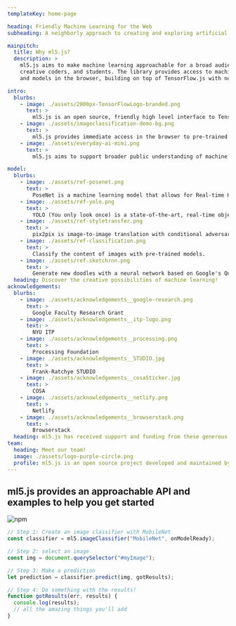 ```yaml
---
templateKey: home-page

heading: Friendly Machine Learning for the Web
subheading: A neighborly approach to creating and exploring artificial intelligence in the browser.

mainpitch:
  title: Why ml5.js?
  description: >
    ml5.js aims to make machine learning approachable for a broad audience of artists,
    creative coders, and students. The library provides access to machine learning algorithms
    and models in the browser, building on top of TensorFlow.js with no other external dependencies.

intro:
  blurbs:
    - image: ./assets/2000px-TensorFlowLogo-branded.png
      text: >
        ml5.js is an open source, friendly high level interface to TensorFlow.js, a library for handling GPU-accelerated mathematical operations and memory management for machine learning algorithms.
    - image: ./assets/imageclassification-demo-bg.png
      text: >
        ml5.js provides immediate access in the browser to pre-trained models for detecting human poses, generating text, styling an image with another, composing music, pitch detection, and common English language word relationships, and much more.
    - image: ./assets/everyday-ai-mimi.png
      text: >
        ml5.js aims to support broader public understanding of machine learning and foster deeper engagement with ethical computing, responsible data collection, and accessibility and diversity of people and perspectives in technology and the arts.

model:
  blurbs:
    - image: ./assets/ref-posenet.png
      text: >
        PoseNet is a machine learning model that allows for Real-time Human Pose Estimation.
    - image: ./assets/ref-yolo.png
      text: >
        YOLO (You only look once) is a state-of-the-art, real-time object detection and classification system.
    - image: ./assets/ref-styletransfer.png
      text: >
        pix2pix is image-to-image translation with conditional adversarial networks.
    - image: ./assets/ref-classification.png
      text: >
        Classify the content of images with pre-trained models.
    - image: ./assets/ref-sketchrnn.png
      text: >
        Generate new doodles with a neural network based on Google's Quick Draw.
  heading: Discover the creative possibilities of machine learning!
acknowledgements:
  blurbs:
    - image: ./assets/acknowledgements__google-research.png
      text: >
        Google Faculty Research Grant
    - image: ./assets/acknowledgements__itp-logo.png
      text: >
        NYU ITP
    - image: ./assets/acknowledgements__processing.png
      text: >
        Processing Foundation
    - image: ./assets/acknowledgements__STUDIO.jpg
      text: >
        Frank-Ratchye STUDIO
    - image: ./assets/acknowledgements__cosaSticker.jpg
      text: >
        COSA
    - image: ./assets/acknowledgements__netlify.png
      text: >
        Netlify
    - image: ./assets/acknowledgements__browserstack.png
      text: >
        Browserstack
  heading: ml5.js has received support and funding from these generous folks
team:
  heading: Meet our team!
  image: ./assets/logo-purple-circle.png
  profile: ml5.js is an open source project developed and maintained by NYU's Interactive Telecommunications/Interactive Media Arts program and by artists, designers, students, technologists, and developers from all over the world.
---
```


## ml5.js provides an approachable API and examples to help you get started

![npm](https://img.shields.io/npm/v/ml5?color=%230ace81&label=Latest%20Version)

```javascript
// Step 1: Create an image classifier with MobileNet
const classifier = ml5.imageClassifier("MobileNet", onModelReady);

// Step 2: select an image
const img = document.querySelector("#myImage");

// Step 3: Make a prediction
let prediction = classifier.predict(img, gotResults);

// Step 4: Do something with the results!
function gotResults(err, results) {
  console.log(results);
  // all the amazing things you'll add
}
```
